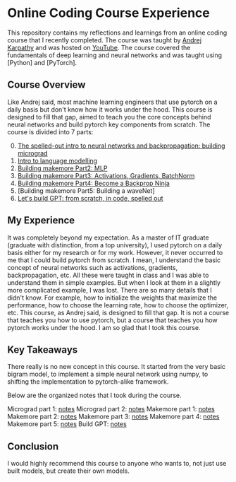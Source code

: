 # Online Coding Course Experience

This repository contains my reflections and learnings from an online coding course that I recently completed. The course was taught by [Andrej Karpathy](https://cs.stanford.edu/people/karpathy/) and was hosted on [YouTube](https://www.youtube.com/@AndrejKarpathy). The course covered the fundamentals of deep learning and neural networks and was taught using [Python] and [PyTorch].

## Course Overview

Like Andrej said, most machine learning engineers that use pytorch on a daily basis but don't know how it works under the hood. This course is designed to fill that gap, aimed to teach you the core concepts behind neural networks and build pytorch key components from scratch. The course is divided into 7 parts:

0. [The spelled-out intro to neural networks and backpropagation: building micrograd](https://www.youtube.com/watch?v=VMj-3S1tku0&t=20s)
1. [Intro to language modelling](https://www.youtube.com/watch?v=PaCmpygFfXo&t=240s)
2. [Building makemore Part2: MLP](https://www.youtube.com/watch?v=TCH_1BHY58I&t=533s)
3. [Building makemore Part3: Activations, Gradients, BatchNorm](https://www.youtube.com/watch?v=P6sfmUTpUmc&t=5417s)
4. [Building makemore Part4: Become a Backprop Ninja](https://www.youtube.com/watch?v=P6sfmUTpUmc&t=5417s)
5. [Building makemore Part5: Building a waveNet]
6. [Let's build GPT: from scratch, in code, spelled out](https://www.youtube.com/watch?v=kCc8FmEb1nY&t=44s)

## My Experience

It was completely beyond my expectation. As a master of IT graduate (graduate with distinction, from a top university), I used pytorch on a daily basis either for my research or for my work. However, it never occurred to me that I could build pytorch from scratch. I mean, I understand the basic concept of neural networks such as activations, gradients, backpropagation, etc. All these were taught in class and I was able to understand them in simple examples. 
But when I look at them in a slightly more complicated example, I was lost. There are so many details that I didn't know. For example, how to initialize the weights that maximize the performance, how to choose the learning rate, how to choose the optimizer, etc. 
This course, as Andrej said, is designed to fill that gap. It is not a course that teaches you how to use pytorch, but a course that teaches you how pytorch works under the hood. I am so glad that I took this course. 

## Key Takeaways

There really is no new concept in this course. It started from the very basic bigram model, to implement a simple neural network using numpy, to shifting the implementation to pytorch-alike framework. 

Below are the organized notes that I took during the course.

Micrograd part 1: [notes](./Notebooks/micrograd_lecture_first_half_roughly.ipynb)
Micrograd part 2: [notes](./Notebooks/micrograd_lecture_second_half_roughly.ipynb)
Makemore part 1: [notes](./Notebooks/makemore_part1_bigrams.ipynb)
Makemore part 2: [notes](./Notebooks/makemore_part2_mlp.ipynb)
Makemore part 3: [notes](./Notebooks/makemore_part3_bn.ipynb)
Makemore part 4: [notes](./Notebooks/makemore_part4_backprop.ipynb)
Makemore part 5: [notes](./Notebooks/makemore_part5_cnn1.ipynb)
Build GPT: [notes](./Notebooks/gpt_dev.ipynb)

## Conclusion

I would highly recommend this course to anyone who wants to, not just use built models, but create their own models.

